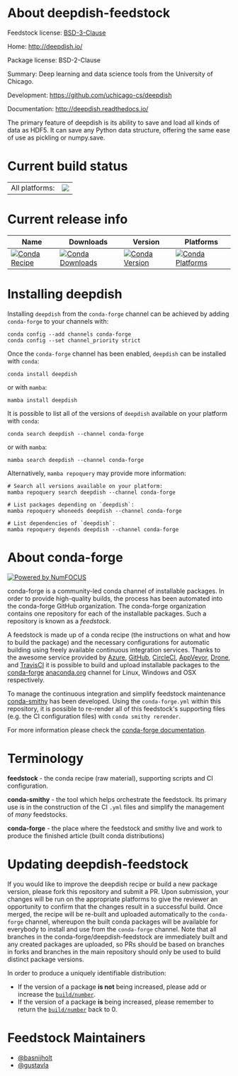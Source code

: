 About deepdish-feedstock
========================

Feedstock license: [BSD-3-Clause](https://github.com/conda-forge/deepdish-feedstock/blob/main/LICENSE.txt)

Home: http://deepdish.io/

Package license: BSD-2-Clause

Summary: Deep learning and data science tools from the University of Chicago.

Development: https://github.com/uchicago-cs/deepdish

Documentation: http://deepdish.readthedocs.io/

The primary feature of deepdish is its ability to save and load
all kinds of data as HDF5. It can save any Python data structure,
offering the same ease of use as pickling or numpy.save.


Current build status
====================


<table><tr><td>All platforms:</td>
    <td>
      <a href="https://dev.azure.com/conda-forge/feedstock-builds/_build/latest?definitionId=5087&branchName=main">
        <img src="https://dev.azure.com/conda-forge/feedstock-builds/_apis/build/status/deepdish-feedstock?branchName=main">
      </a>
    </td>
  </tr>
</table>

Current release info
====================

| Name | Downloads | Version | Platforms |
| --- | --- | --- | --- |
| [![Conda Recipe](https://img.shields.io/badge/recipe-deepdish-green.svg)](https://anaconda.org/conda-forge/deepdish) | [![Conda Downloads](https://img.shields.io/conda/dn/conda-forge/deepdish.svg)](https://anaconda.org/conda-forge/deepdish) | [![Conda Version](https://img.shields.io/conda/vn/conda-forge/deepdish.svg)](https://anaconda.org/conda-forge/deepdish) | [![Conda Platforms](https://img.shields.io/conda/pn/conda-forge/deepdish.svg)](https://anaconda.org/conda-forge/deepdish) |

Installing deepdish
===================

Installing `deepdish` from the `conda-forge` channel can be achieved by adding `conda-forge` to your channels with:

```
conda config --add channels conda-forge
conda config --set channel_priority strict
```

Once the `conda-forge` channel has been enabled, `deepdish` can be installed with `conda`:

```
conda install deepdish
```

or with `mamba`:

```
mamba install deepdish
```

It is possible to list all of the versions of `deepdish` available on your platform with `conda`:

```
conda search deepdish --channel conda-forge
```

or with `mamba`:

```
mamba search deepdish --channel conda-forge
```

Alternatively, `mamba repoquery` may provide more information:

```
# Search all versions available on your platform:
mamba repoquery search deepdish --channel conda-forge

# List packages depending on `deepdish`:
mamba repoquery whoneeds deepdish --channel conda-forge

# List dependencies of `deepdish`:
mamba repoquery depends deepdish --channel conda-forge
```


About conda-forge
=================

[![Powered by
NumFOCUS](https://img.shields.io/badge/powered%20by-NumFOCUS-orange.svg?style=flat&colorA=E1523D&colorB=007D8A)](https://numfocus.org)

conda-forge is a community-led conda channel of installable packages.
In order to provide high-quality builds, the process has been automated into the
conda-forge GitHub organization. The conda-forge organization contains one repository
for each of the installable packages. Such a repository is known as a *feedstock*.

A feedstock is made up of a conda recipe (the instructions on what and how to build
the package) and the necessary configurations for automatic building using freely
available continuous integration services. Thanks to the awesome service provided by
[Azure](https://azure.microsoft.com/en-us/services/devops/), [GitHub](https://github.com/),
[CircleCI](https://circleci.com/), [AppVeyor](https://www.appveyor.com/),
[Drone](https://cloud.drone.io/welcome), and [TravisCI](https://travis-ci.com/)
it is possible to build and upload installable packages to the
[conda-forge](https://anaconda.org/conda-forge) [anaconda.org](https://anaconda.org/)
channel for Linux, Windows and OSX respectively.

To manage the continuous integration and simplify feedstock maintenance
[conda-smithy](https://github.com/conda-forge/conda-smithy) has been developed.
Using the ``conda-forge.yml`` within this repository, it is possible to re-render all of
this feedstock's supporting files (e.g. the CI configuration files) with ``conda smithy rerender``.

For more information please check the [conda-forge documentation](https://conda-forge.org/docs/).

Terminology
===========

**feedstock** - the conda recipe (raw material), supporting scripts and CI configuration.

**conda-smithy** - the tool which helps orchestrate the feedstock.
                   Its primary use is in the construction of the CI ``.yml`` files
                   and simplify the management of *many* feedstocks.

**conda-forge** - the place where the feedstock and smithy live and work to
                  produce the finished article (built conda distributions)


Updating deepdish-feedstock
===========================

If you would like to improve the deepdish recipe or build a new
package version, please fork this repository and submit a PR. Upon submission,
your changes will be run on the appropriate platforms to give the reviewer an
opportunity to confirm that the changes result in a successful build. Once
merged, the recipe will be re-built and uploaded automatically to the
`conda-forge` channel, whereupon the built conda packages will be available for
everybody to install and use from the `conda-forge` channel.
Note that all branches in the conda-forge/deepdish-feedstock are
immediately built and any created packages are uploaded, so PRs should be based
on branches in forks and branches in the main repository should only be used to
build distinct package versions.

In order to produce a uniquely identifiable distribution:
 * If the version of a package **is not** being increased, please add or increase
   the [``build/number``](https://docs.conda.io/projects/conda-build/en/latest/resources/define-metadata.html#build-number-and-string).
 * If the version of a package **is** being increased, please remember to return
   the [``build/number``](https://docs.conda.io/projects/conda-build/en/latest/resources/define-metadata.html#build-number-and-string)
   back to 0.

Feedstock Maintainers
=====================

* [@basnijholt](https://github.com/basnijholt/)
* [@gustavla](https://github.com/gustavla/)

